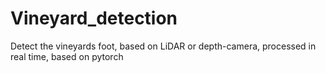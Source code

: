 # Vineyard_detection
Detect the vineyards foot, based on LiDAR or depth-camera, processed in real time, based on pytorch
